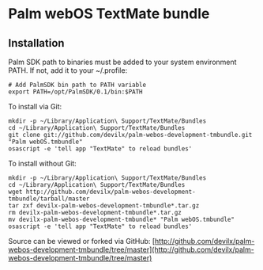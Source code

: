 Palm webOS TextMate bundle
==========================


Installation
------------

Palm SDK path to binaries must be added to your system environment PATH. If not, add it to your ~/.profile:

    # Add PalmSDK bin path to PATH variable
    export PATH=/opt/PalmSDK/0.1/bin:$PATH

To install via Git:

    mkdir -p ~/Library/Application\ Support/TextMate/Bundles
    cd ~/Library/Application\ Support/TextMate/Bundles
    git clone git://github.com/devilx/palm-webos-development-tmbundle.git "Palm webOS.tmbundle"
    osascript -e 'tell app "TextMate" to reload bundles'

To install without Git:

    mkdir -p ~/Library/Application\ Support/TextMate/Bundles
    cd ~/Library/Application\ Support/TextMate/Bundles
    wget http://github.com/devilx/palm-webos-development-tmbundle/tarball/master
    tar zxf devilx-palm-webos-development-tmbundle*.tar.gz
    rm devilx-palm-webos-development-tmbundle*.tar.gz
    mv devilx-palm-webos-development-tmbundle* "Palm webOS.tmbundle"
    osascript -e 'tell app "TextMate" to reload bundles'
		
Source can be viewed or forked via GitHub: [http://github.com/devilx/palm-webos-development-tmbundle/tree/master](http://github.com/devilx/palm-webos-development-tmbundle/tree/master)